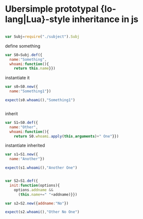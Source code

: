 

Ubersimple prototypal {Io-lang|Lua}-style inheritance in js
================

```javascript

var Subj=require("./subject").Subj


```
define something
```javascript
var S0=Subj.def({
  name:"Something",
  whoami:function(){
    return this.name}})


```
instantiate it
```javascript
var s0=S0.new({
  name:"Something1"})

expect(s0.whoami(),"Something1")



```
inherit
```javascript
var S1=S0.def({
  name:"Other",
  whoami:function(){
    return S0.whoami.apply(this,arguments)+" One"}})


```
instantiate inherited
```javascript
var s1=S1.new({
  name:"Another"})

expect(s1.whoami(),"Another One")


var S2=S1.def({
  init:function(options){
    options.addname &&
      (this.name+=" "+addname)}})

var s2=S2.new({addname:"No"})

expect(s2.whoami(),"Other No One")
```

